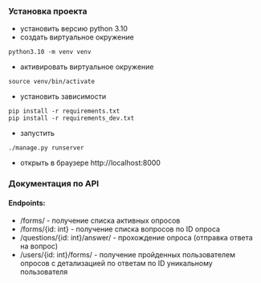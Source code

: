 ### Установка проекта

- установить версию python 3.10
- создать виртуальное окружение 
```shell script
python3.10 -m venv venv
```
- активировать виртуальное окружение
```shell script
source venv/bin/activate
```
- установить зависимости
```shell script
pip install -r requirements.txt
pip install -r requirements_dev.txt
```
- запустить
```shell script
./manage.py runserver
```
- открыть в браузере http://localhost:8000 

### Документация по API
#### Endpoints:
- /forms/ - получение списка активных опросов
- /forms/{id: int} - получение списка вопросов по ID опроса
- /questions/{id: int}/answer/ - прохождение опроса (отправка ответа на вопрос)
- /users/{id: int}/forms/ - получение пройденных пользователем опросов с детализацией по ответам по ID уникальному пользователя
